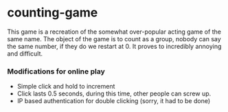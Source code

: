 counting-game
=============
This game is a recreation of the somewhat over-popular acting game of the same name. The object of the game is to count as a group, nobody can say the same number, if they do we restart at 0. It proves to incredibly annoying and difficult. 
 
### Modifications for online play
* Simple click and hold to increment 
* Click lasts 0.5 seconds, during this time, other people can screw up.
* IP based authentication for double clicking (sorry, it had to be done)
